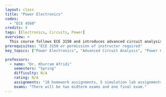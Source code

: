 ```yaml
---
layout: class
title: "Power Electronics"
codes:
  - "ECE 4560"
credits: 4
tags: [Electronics, Circuits, Power]
overview: >
  This course follows ECE 3150 and introduces advanced circuit analysis and modeling techniques required to predict the steady-state and dynamic behavior of power electronic converters. It also introduces seniors and first-year graduate students to other advanced topics which are required for the analysis and design of power converters, including power semiconductor device modeling, thermal modeling, magnetic component modeling, electromagnetic interference (EMI) filter design, and switching converter control design.
prerequisites: "ECE 3150 or permission of instructor required"
key_topics: ["Power Electronics", "Advanced Circuit Analysis", "Power Converters"]

professors:
  - name: "Dr. Khurram Afridi"
    semesters: "Spring"
    difficulty: N/A
    rating: N/A
    assignments: "10 homework assignments, 5 simulation lab assignments."
    exams: "There will be two midterm exams and one final exam."
---
```

